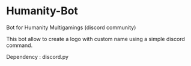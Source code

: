 # Humanity-Bot
Bot for Humanity Multigamings (discord community)

This bot allow to create a logo with custom name using a simple discord command.

Dependency : discord.py
